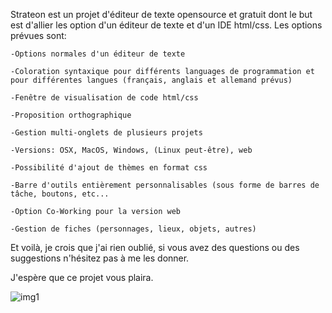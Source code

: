 Strateon est un projet d'éditeur de texte opensource et gratuit dont le but est d'allier les option d'un éditeur de texte et d'un IDE html/css.
Les options prévues sont:

    -Options normales d'un éditeur de texte

    -Coloration syntaxique pour différents languages de programmation et pour différentes langues (français, anglais et allemand prévus)

    -Fenêtre de visualisation de code html/css

    -Proposition orthographique

    -Gestion multi-onglets de plusieurs projets

    -Versions: OSX, MacOS, Windows, (Linux peut-être), web

    -Possibilité d'ajout de thèmes en format css

    -Barre d'outils entièrement personnalisables (sous forme de barres de tâche, boutons, etc...

    -Option Co-Working pour la version web
    
    -Gestion de fiches (personnages, lieux, objets, autres)

Et voilà, je crois que j'ai rien oublié, si vous avez des questions ou des suggestions n'hésitez pas à me les donner.

J'espère que ce projet vous plaira.


![img1](https://user-images.githubusercontent.com/39223380/39987030-0efd4466-5753-11e8-9e1a-a3798572de97.png)
